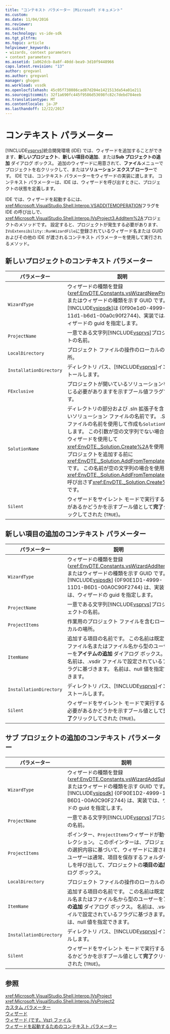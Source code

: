 ```yaml
---
title: "コンテキスト パラメーター |Microsoft ドキュメント"
ms.custom: 
ms.date: 11/04/2016
ms.reviewer: 
ms.suite: 
ms.technology: vs-ide-sdk
ms.tgt_pltfrm: 
ms.topic: article
helpviewer_keywords:
- wizards, context parameters
- context parameters
ms.assetid: 1a062dcb-8a8f-40dd-bea9-3d10f9448966
caps.latest.revision: "13"
author: gregvanl
ms.author: gregvanl
manager: ghogen
ms.workload: vssdk
ms.openlocfilehash: 45c05f738086cad87d204e1421513da54a01e211
ms.sourcegitcommit: 32f1a690fc445f9586d53698fc82c7debd784eeb
ms.translationtype: MT
ms.contentlocale: ja-JP
ms.lasthandoff: 12/22/2017
---
```

# <a name="context-parameters"></a>コンテキスト パラメーター
[!INCLUDE[vsprvs](../../code-quality/includes/vsprvs_md.md)]統合開発環境 (IDE) では、ウィザードを追加することができます、**新しいプロジェクト**、**新しい項目の追加**、または**Sub プロジェクトの追加** ダイアログ ボックス。 追加のウィザードに用意されて、**ファイル**メニューでプロジェクトを右クリックして、または**ソリューション エクスプ ローラー**です。 IDE では、コンテキスト パラメーターをウィザードの実装に渡します。 コンテキスト パラメーターは、IDE は、ウィザードを呼び出すときに、プロジェクトの状態を定義します。  
  
 IDE では、ウィザードを起動するには、<xref:Microsoft.VisualStudio.Shell.Interop.VSADDITEMOPERATION>フラグを IDE の呼び出しで、<xref:Microsoft.VisualStudio.Shell.Interop.IVsProject3.AddItem%2A>プロジェクトのメソッドです。 設定すると、プロジェクトが発生する必要があります、`IVsExtensibility::RunWizardFile`に登録されているウィザード名または GUID およびその他の IDE が渡されるコンテキスト パラメーターを使用して実行されるメソッド。  
  
## <a name="context-parameters-for-new-project"></a>新しいプロジェクトのコンテキスト パラメーター  
  
|パラメーター|説明|  
|---------------|-----------------|  
|`WizardType`|ウィザードの種類を登録 (<xref:EnvDTE.Constants.vsWizardNewProject>) またはウィザードの種類を示す GUID です。 [!INCLUDE[vsipsdk](../../extensibility/includes/vsipsdk_md.md)]は {0f90e1d0-4999-11d1-b6d1-00a0c90f2744}、実装では、ウィザードの guid を指定します。|  
|`ProjectName`|一意である文字列[!INCLUDE[vsprvs](../../code-quality/includes/vsprvs_md.md)]プロジェクトの名前。|  
|`LocalDirectory`|プロジェクト ファイルの操作のローカルの場所。|  
|`InstallationDirectory`|ディレクトリ パス、[!INCLUDE[vsprvs](../../code-quality/includes/vsprvs_md.md)]インストールします。|  
|`FExclusive`|プロジェクトが開いているソリューションを閉じる必要がありますを示すブール値フラグです。|  
|`SolutionName`|ディレクトリの部分および .sln 拡張子を含まないソリューション ファイルの名前です。 .Suo ファイルの名前を使用して作成も`SolutionName`します。 この引数が空の文字列でない場合は、ウィザードを使用して<xref:EnvDTE._Solution.Create%2A>を使用してプロジェクトを追加する前に<xref:EnvDTE._Solution.AddFromTemplate%2A>です。 この名前が空の文字列の場合を使用して<xref:EnvDTE._Solution.AddFromTemplate%2A>呼び出さず<xref:EnvDTE._Solution.Create%2A>です。|  
|`Silent`|ウィザードをサイレント モードで実行する必要があるかどうかを示すブール値として**完了**クリックしてされた (`TRUE`)。|  
  
## <a name="context-parameters-for-add-new-item"></a>新しい項目の追加のコンテキスト パラメーター  
  
|パラメーター|説明|  
|---------------|-----------------|  
|`WizardType`|ウィザードの種類を登録 (<xref:EnvDTE.Constants.vsWizardAddItem>) またはウィザードの種類を示す GUID です。 [!INCLUDE[vsipsdk](../../extensibility/includes/vsipsdk_md.md)] {0F90E1D1-4999-11D1-B6D1-00A0C90F2744} は、実装では、ウィザードの guid を指定します。|  
|`ProjectName`|一意である文字列[!INCLUDE[vsprvs](../../code-quality/includes/vsprvs_md.md)]プロジェクトの名前。|  
|`ProjectItems`|作業用のプロジェクト ファイルを含むローカルの場所。|  
|`ItemName`|追加する項目の名前です。 この名前は既定のファイル名またはファイル名から型のユーザーを**アイテムの追加** ダイアログ ボックス。 名前は、.vsdir ファイルで設定されているフラグに基づきます。 名前は、null 値を指定できます。|  
|`InstallationDirectory`|ディレクトリ パス、[!INCLUDE[vsprvs](../../code-quality/includes/vsprvs_md.md)]インストールします。|  
|`Silent`|ウィザードをサイレント モードで実行する必要があるかどうかを示すブール値として**完了**クリックしてされた (`TRUE`)。|  
  
## <a name="context-parameters-for-add-sub-project"></a>サブ プロジェクトの追加のコンテキスト パラメーター  
  
|パラメーター|説明|  
|---------------|-----------------|  
|`WizardType`|ウィザードの種類を登録 (<xref:EnvDTE.Constants.vsWizardAddSubProject>) またはウィザードの種類を示す GUID です。 [!INCLUDE[vsipsdk](../../extensibility/includes/vsipsdk_md.md)] {0F90E1D2-4999-11D1-B6D1-00A0C90F2744} は、実装では、ウィザードの guid を指定します。|  
|`ProjectName`|一意である文字列[!INCLUDE[vsprvs](../../code-quality/includes/vsprvs_md.md)]プロジェクトの名前。|  
|`ProjectItems`|ポインター、`ProjectItems`ウィザードが動作するコレクション。 このポインターは、プロジェクト階層の選択内容に基づいて、ウィザードに渡されます。 ユーザーは通常、項目を保存するフォルダーを選択しを呼び出して、プロジェクトの**項目の追加** ダイアログ ボックス。|  
|`LocalDirectory`|プロジェクト ファイルの操作のローカルの場所。|  
|`ItemName`|追加する項目の名前です。 この名前は既定のファイル名またはファイル名から型のユーザーを**アイテムの追加** ダイアログ ボックス。 名前は、.vsdir ファイルで設定されているフラグに基づきます。 名前は、null 値を指定できます。|  
|`InstallationDirectory`|ディレクトリ パス、[!INCLUDE[vsprvs](../../code-quality/includes/vsprvs_md.md)]インストールします。|  
|`Silent`|ウィザードをサイレント モードで実行する必要があるかどうかを示すブール値として**完了**クリックしてされた (`TRUE`)。|  
  
## <a name="see-also"></a>参照  
 <xref:Microsoft.VisualStudio.Shell.Interop.IVsProject>   
 <xref:Microsoft.VisualStudio.Shell.Interop.IVsProject2>   
 [カスタム パラメーター](../../extensibility/internals/custom-parameters.md)   
 [ウィザード](../../extensibility/internals/wizards.md)   
 [ウィザード (です。Vsz) ファイル](../../extensibility/internals/wizard-dot-vsz-file.md)   
 [ウィザードを起動するためのコンテキスト パラメーター](http://msdn.microsoft.com/Library/051a10f4-9e45-4604-b344-123044f33a24)
